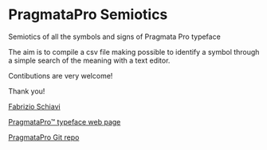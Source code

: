 # PragmataPro Semiotics
Semiotics of all the symbols and signs of Pragmata Pro typeface

The aim is to compile a csv file making possible to identify a symbol through a simple search of the meaning with a text editor.

Contibutions are very welcome!



Thank you!

[Fabrizio Schiavi](https://fsd.it/)

[PragmataPro™ typeface web page](http://www.fsd.it/shop/fonts/pragmatapro/)

[PragmataPro Git repo](https://github.com/fabrizioschiavi/pragmatapro)
